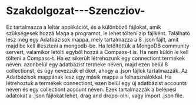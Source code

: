 # Szakdolgozat---Szencziov-
Ez tartalmazza a leltár applikációt, és a különböző fájlokat, amik szükségesek hozzá
Maga a programot, le lehet tölteni zip fájlként. Található lesz még egy Adatbázisok mappa, mely tartalmazza a 8 .json fájlt, amit majd be kell illeszteni a mongodb-be. Ha letöltöttük a MongoDB community servert, valamikor letölti egyből hozzá a Compass-t is. Ha nem külön le kell tölteni a Compass-t. Ha ez sikerült létrehozunk egy connectiont termékek néven. azonbelül egy adatbázist termeke néven, majd ezen belül 8 collectionst, és úgy nevezzük el őket, ahogy a .json fájlok tartalmazzák.
Az Adatbázisok mappának lesz egy másik mappa a felhasználókkal. Ha létrehoztuk a termekek connectiont, ezen belül egy új adatbázist accounts néven és egy collectiont account néven. Ezek tartalmazzák a belépési adatokat
a .json fájlokat lehet, drag and dropp-olni, vagy import .json file.
